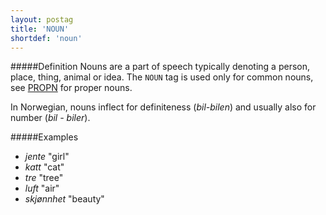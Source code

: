 ```yaml
---
layout: postag
title: 'NOUN'
shortdef: 'noun'
---
```

#####Definition
Nouns are a part of speech typically denoting a person, place, thing, animal or idea. The `NOUN` tag is used only for common nouns, see [PROPN]() for proper nouns.

In Norwegian, nouns inflect for definiteness (*bil-bilen*) and usually also for number (*bil - biler*).

#####Examples
* *jente* "girl"
* *katt* "cat"
* *tre* "tree"
* *luft* "air"
* *skjønnhet* "beauty"
<!-- Interlanguage links updated Po 11. listopadu 2024, 20:09:23 CET -->
